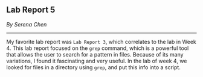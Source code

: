## Lab Report 5
*By Serena Chen*

---
My favorite lab report was `Lab Report 3`, which correlates to the lab in Week 4. This lab report focused on the `grep` command, which is a powerful tool that allows the user to search for a pattern in files. Because of its many variations, I found it fascinating and very useful. In the lab of week 4, we looked for files in a directory using `grep`, and put this info into a script.
